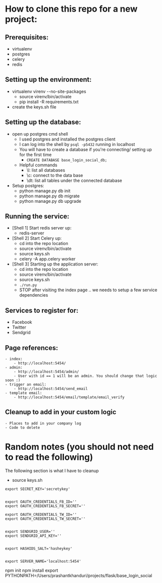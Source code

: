 
# How to clone this repo for a new project:

## Prerequisites:
 - virtualenv
 - postgres
 - celery
 - redis

## Setting up the environment:
 - virtualenv virenv --no-site-packages
     - source virenv/bin/activate
     - pip install -R requirements.txt
 - create the keys.sh file

## Setting up the database:
 - open up postgres cmd shell
    - I used postgres and installed the postgres client
    - I can log into the shell by `psql -p5432` running in localhost
    - You will have to create a database if you're connecting/ setting up for the first time
        - `CREATE DATABASE base_login_social_db;`
    - Helpful commands
        - \l: list all databases
        - \c: connect to the data base
        - \dt: list all tables under the connected database
 - Setup postgres:
    - python manage.py db init
    - python manage.py db migrate
    - python manage.py db upgrade

## Running the service:
 - [Shell 1] Start redis server up:
    - redis-server
 - [Shell 2] Start Celery up:
    - cd into the repo location
    - source virenv/bin/activate
    - source keys.sh
    - celery -A app.celery worker
 - [Shell 3] Starting up the application server:
    - cd into the repo location
    - source virenv/bin/activate
    - source keys.sh
    - `./run.py`
    - STOP after visiting the index page .. we needs to setup a few service dependencies

## Services to register for:
 - Facebook
 - Twitter
 - Sendgrid


## Page references:
    - index:
        - http://localhost:5454/
    - admin:
        - http://localhost:5454/admin/
        - User with id == 1 will be an admin. You should change that logic soon :)
    - trigger an email:
        - http://localhost:5454/send_email
    - template email:
        - http://localhost:5454/email/template/email_verify


## Cleanup to add in your custom logic
    - Places to add in your company log
    - Code to delete



# Random notes (you should not need to read the following)
The following section is what I have to cleanup
 - source keys.sh
```
export SECRET_KEY='secretykey'


export OAUTH_CREDENTIALS_FB_ID=''
export OAUTH_CREDENTIALS_FB_SECRET=''

export OAUTH_CREDENTIALS_TW_ID=''
export OAUTH_CREDENTIALS_TW_SECRET=''


export SENDGRID_USER=''
export SENDGRID_API_KEY=''


export HASHIDS_SALT='hasheykey'


export SERVER_NAME='localhost:5454'
```

npm init
npm install
export PYTHONPATH=/Users/prashantkhanduri/projects/flask/base_login_social